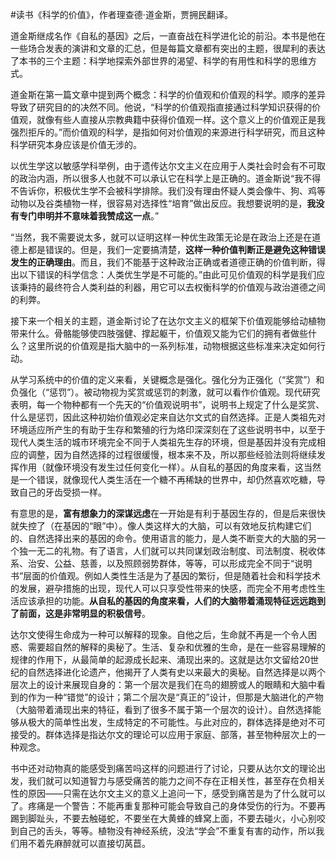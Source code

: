 \#读书《科学的价值》，作者理查德·道金斯，贾拥民翻译。

道金斯继成名作《自私的基因》之后，一直奋战在科学进化论的前沿。本书是他在一些场合发表的演讲和文章的汇总，但是每篇文章都有突出的主题，很犀利的表达了本书的三个主题：科学地探索外部世界的渴望、科学的有用性和科学的思维方式。

道金斯在第一篇文章中提到两个概念：科学的价值观和价值观的科学。顺序的差异导致了研究目的的决然不同。他说，“科学的价值观指直接通过科学知识获得的价值观，就像有些人直接从宗教典籍中获得价值观一样。这个意义上的价值观正是我强烈拒斥的。”而价值观的科学，是指如何对价值观的来源进行科学研究，而且这种科学研究本身应该是价值无涉的。

以优生学这以敏感学科举例，由于遗传达尔文主义在应用于人类社会时会有不可取的政治内涵，所以很多人也就不可以承认它在科学上是正确的。道金斯说“我不得不告诉你，积极优生学不会被科学排除。我们没有理由怀疑人类会像牛、狗、鸡等动物以及谷类植物一样，很容易对选择性“培育”做出反应。我想要说明的是，**我没有专门申明并不意味着我赞成这一点**。”

 “当然，我不需要说太多，就可以证明这样一种优生政策无论是在政治上还是在道德上都是错误的。但是，我们一定要搞清楚，**这样一种价值判断正是避免这种错误发生的正确理由**。而且，我们不能基于这种政治正确或者道德正确的价值判断，得出以下错误的科学信念：人类优生学是不可能的。”由此可见价值观的科学是我们应该秉持的最终符合人类利益的利器，用它可以去权衡科学的价值观与政治道德之间的利弊。

接下来一个相关的主题，道金斯讨论了在达尔文主义的框架下价值观能够给动植物带来什么。骨骼能够使四肢强健、撑起躯干，价值观又能为它们的拥有者做些什么？这里所说的价值观是指大脑中的一系列标准，动物根据这些标准来决定如何行动。

从学习系统中的价值的定义来看，关键概念是强化。强化分为正强化（“奖赏”）和负强化（“惩罚”）。被动物视为奖赏或惩罚的刺激，就可以看作价值观。现代研究表明，每一个物种都有一个先天的“价值观说明书”，说明书上规定了什么是奖赏、什么是惩罚，因此这种初始价值观必定来自达尔文式的自然选择。正是人类祖先对环境适应所产生的有助于生存和繁殖的行为烙印深深刻在了这些说明书中，以至于现代人类生活的城市环境完全不同于人类祖先生存的环境，但是基因并没有完成相应的调整，因为自然选择的过程很缓慢，根本来不及，所以那些经验法则将继续发挥作用（就像环境没有发生过任何变化一样）。从自私的基因的角度来看，这当然是一个错误，就像现代人类生活在一个糖不再稀缺的世界中，却仍然喜欢吃糖，导致自己的牙齿受损一样。

有意思的是，**富有想象力的深谋远虑**在一开始是有利于基因生存的，但是后来很快就失控了（在基因的“眼”中）。像人类这样大的大脑，可以有效地反抗构建它们的、自然选择出来的基因的命令。使用语言的能力，是人类不断变大的大脑的另一个独一无二的礼物。有了语言，人们就可以共同谋划政治制度、司法制度、税收体系、治安、公益、慈善，以及照顾弱势群体，等等，可以形成完全不同于“说明书”层面的价值观。例如人类性生活是为了基因的繁衍，但是随着社会和科学技术的发展，避孕措施的出现，现代人可以只享受性带来的快感，而完全不用考虑性生活应该承担的功能。**从自私的基因的角度来看，人们的大脑带着涌现特征远远跑到了前面，这是非常明显的积极信号**。

达尔文使得生命成为一种可以解释的现象。自他之后，生命就不再是一个令人困惑、需要超自然的解释的奥秘了。生活、复杂和优雅的生命，是在一些容易理解的规律的作用下，从最简单的起源成长起来、涌现出来的。这就是达尔文留给20世纪的自然选择进化论遗产，他揭开了人类有史以来最大的奥秘。自然选择是以两个层次上的设计来展现自身的：第一个层次是我们在鸟的翅膀或人的眼睛和大脑中看到的作为一种“错觉”的设计；第二个层次是“真正的”设计，但那是大脑进化的产物（大脑带着涌现出来的特征，看到了很多不属于第一个层次的设计）。自然选择能够从极大的简单性出发，生成特定的不可能性。与此对应的，群体选择是绝对不可接受的。群体选择是指达尔文的理论可以应用于家庭、部落，甚至物种层次上的一种观念。

书中还对动物真的能感受到痛苦吗这样的问题进行了讨论，只要从达尔文的理论出发，我们就可以知道智力与感受痛苦的能力之间不存在正相关性，甚至存在负相关性的原因——只需在达尔文主义的意义上追问一下，感受到痛苦是为了什么就可以了。疼痛是一个警告：不能再重复那种可能会导致自己的身体受伤的行为。不要再踢到脚趾头，不要去触碰蛇，不要坐在大黄蜂的蜂窝上面，不要去碰火，小心别咬到自己的舌头，等等。植物没有神经系统，没法“学会”不重复有害的动作，所以我们用不着先麻醉就可以直接切莴苣。